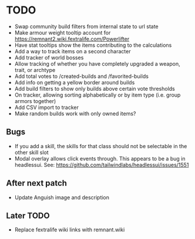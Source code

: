 # TODO

- Swap community build filters from internal state to url state
- Make armour weight tooltip account for https://remnant2.wiki.fextralife.com/Powerlifter
- Have stat tooltips show the items contributing to the calculations
- Add a way to track items on a second character
- Add tracker of world bosses
- Allow tracking of whether you have completely upgraded a weapon, trait, or archtype
- Add total votes to /created-builds and /favorited-builds
- Add info on getting a yellow border around builds
- Add build filters to show only builds above certain vote thresholds
- On tracker, allowing sorting alphabetically or by item type (i.e. group armors together)
- Add CSV import to tracker
- Make random builds work with only owned items?

## Bugs

- If you add a skill, the skills for that class should not be selectable in the other skill slot
- Modal overlay allows click events through. This appears to be a bug in headlessui. See: https://github.com/tailwindlabs/headlessui/issues/1551

## After next patch

- Update Anguish image and description

## Later TODO

- Replace fextralife wiki links with remnant.wiki
